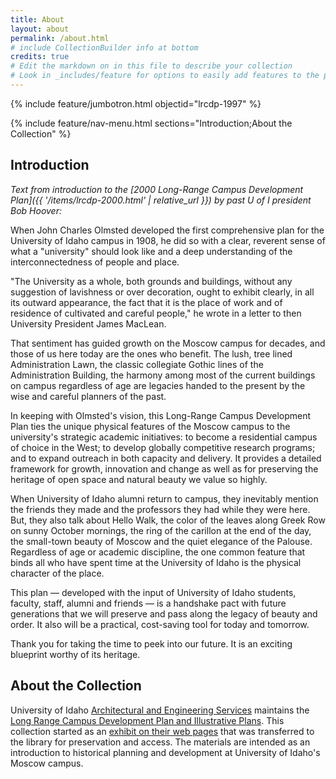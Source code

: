 ```yaml
---
title: About
layout: about
permalink: /about.html
# include CollectionBuilder info at bottom
credits: true
# Edit the markdown on in this file to describe your collection
# Look in _includes/feature for options to easily add features to the page
---
```


{% include feature/jumbotron.html objectid="lrcdp-1997" %} 

{% include feature/nav-menu.html sections="Introduction;About the Collection" %}

## Introduction

*Text from introduction to the [2000 Long-Range Campus Development Plan]({{ '/items/lrcdp-2000.html' | relative_url }}) by past U of I president Bob Hoover:*

When John Charles Olmsted developed the first comprehensive plan for the University of Idaho campus in 1908, he did so with a clear, reverent sense of what a "university" should look like and a deep understanding of the interconnectedness of people and place.

"The University as a whole, both grounds and buildings, without any suggestion of lavishness or over decoration, ought to exhibit clearly, in all its outward appearance, the fact that it is the place of work and of residence of cultivated and careful people," he wrote in a letter to then University President James MacLean. 

That sentiment has guided growth on the Moscow campus for decades, and those of us here today are the ones who benefit. The lush, tree lined Administration Lawn, the classic collegiate Gothic lines of the Administration Building, the harmony among most of the current buildings on campus regardless of age are legacies handed to the present by the wise and careful planners of the past.

In keeping with Olmsted's vision, this Long-Range Campus Development Plan ties the unique physical features of the Moscow campus to the university's strategic academic initiatives: to become a residential campus of choice in the West; to develop globally competitive research programs; and to expand outreach in both capacity and delivery. It provides a detailed framework for growth, innovation and change as well as for preserving the heritage of open space and natural beauty we value so highly.

When University of Idaho alumni return to campus, they inevitably mention the friends they made and the professors they had while they were here. But, they also talk about Hello Walk, the color of the leaves along Greek Row on sunny October mornings, the ring of the carillon at the end of the day, the small-town beauty of Moscow and the quiet elegance of the Palouse. Regardless of age or academic discipline, the one common feature that binds all who have spent time at the University of Idaho is the physical character of the place. 

This plan — developed with the input of University of Idaho students, faculty, staff, alumni and friends — is a handshake pact with future generations that we will preserve and pass along the legacy of beauty and order. It also will be a practical, cost-saving tool for today and tomorrow.

Thank you for taking the time to peek into our future. It is an exciting blueprint worthy of its heritage.

## About the Collection

University of Idaho [Architectural and Engineering Services](https://www.uidaho.edu/infrastructure/facilities/aes) maintains the [Long Range Campus Development Plan and Illustrative Plans](https://www.uidaho.edu/infrastructure/facilities/aes/campus-development-plan).
This collection started as an [exhibit on their web pages](https://perma.cc/GXV6-S95P) that was transferred to the library for preservation and access. 
The materials are intended as an introduction to historical planning and development at University of Idaho's Moscow campus.
